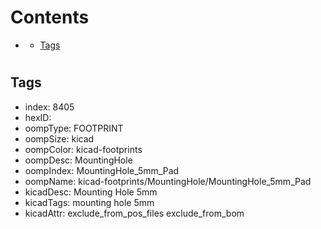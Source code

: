 



Contents
========

* [](#)
	* [Tags](#tags)

# 

## Tags

- index: 8405
- hexID: 
- oompType: FOOTPRINT
- oompSize: kicad
- oompColor: kicad-footprints
- oompDesc: MountingHole
- oompIndex: MountingHole_5mm_Pad
- oompName: kicad-footprints/MountingHole/MountingHole_5mm_Pad
- kicadDesc: Mounting Hole 5mm
- kicadTags: mounting hole 5mm
- kicadAttr: exclude_from_pos_files exclude_from_bom
